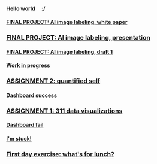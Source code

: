#### Hello world &nbsp; &nbsp; :/

#### [FINAL PROJECT: AI image labeling, white paper](./008_AI-Insta_WhitePaper.md)

### [FINAL PROJECT: AI image labeling, presentation](./009_AI-Insta_Presentation.md)

#### [FINAL PROJECT: AI image labeling, draft 1](./008_AI-Insta_Draft1.md)

#### [Work in progress](./007_workinprogress.md)

### [ASSIGNMENT 2: quantified self](./006_assignment2-mfp.md)

#### [Dashboard success](./005_dashboardsuccess.md)

### [ASSIGNMENT 1: 311 data visualizations](./004_assignment1-parks.md)

#### [Dashboard fail](./003_dashboardfails.md)

#### [I'm stuck!](./002_sos_180601.md)

### [First day exercise: what's for lunch?](./001_blogpost1.md)


